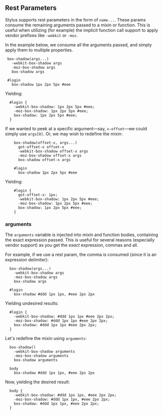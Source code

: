
## Rest Parameters

 Stylus supports rest parameters in the form of `name...`. These params consume the remaining arguments passed to a mixin or function. This is useful when utilizing (for example) the implicit function call support to apply vendor prefixes like `-webkit` or `-moz`.
 

In the example below, we consume all the arguments passed, and simply apply them to multiple properties.

     box-shadow(args...)
       -webkit-box-shadow args
       -moz-box-shadow args
       box-shadow args

     #login
       box-shadow 1px 2px 5px #eee

Yielding:

      #login {
        -webkit-box-shadow: 1px 2px 5px #eee;
        -moz-box-shadow: 1px 2px 5px #eee;
        box-shadow: 1px 2px 5px #eee;
      }

If we wanted to peek at a specific argument—say, `x-offset`—we could simply use `args[0]`. Or, we may wish to redefine the mixin:

        box-shadow(offset-x, args...)
          got-offset-x offset-x
          -webkit-box-shadow offset-x args
          -moz-box-shadow offset-x args
          box-shadow offset-x args

        #login
          box-shadow 1px 2px 5px #eee

Yielding:

        #login {
          got-offset-x: 1px;
          -webkit-box-shadow: 1px 2px 5px #eee;
          -moz-box-shadow: 1px 2px 5px #eee;
          box-shadow: 1px 2px 5px #eee;
        }

### arguments

  The `arguments` variable is injected into mixin and function bodies, containing the exact expression passed. This is useful for several reasons (especially vendor support) as you get the _exact_ expression, commas and all.

  For example, if we use a rest param, the comma is consumed (since it is an expression delimiter):
  
      box-shadow(args...)
        -webkit-box-shadow args
        -moz-box-shadow args
        box-shadow args

      #login
        box-shadow #ddd 1px 1px, #eee 2px 2px 

Yielding undesired results:

      #login {
        -webkit-box-shadow: #ddd 1px 1px #eee 2px 2px;
        -moz-box-shadow: #ddd 1px 1px #eee 2px 2px;
        box-shadow: #ddd 1px 1px #eee 2px 2px;
      }

Let's redefine the mixin using `arguments`:

      box-shadow()
        -webkit-box-shadow arguments
        -moz-box-shadow arguments
        box-shadow arguments

      body
        box-shadow #ddd 1px 1px, #eee 2px 2px

Now, yielding the desired result:

      body {
        -webkit-box-shadow: #ddd 1px 1px, #eee 2px 2px;
        -moz-box-shadow: #ddd 1px 1px, #eee 2px 2px;
        box-shadow: #ddd 1px 1px, #eee 2px 2px;
      }

